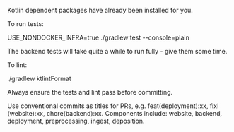 Kotlin dependent packages have already been installed for you.

To run tests:

USE_NONDOCKER_INFRA=true ./gradlew test --console=plain

The backend tests will take quite a while to run fully - give them some time.

To lint:

./gradlew ktlintFormat


Always ensure the tests and lint pass before committing.


Use conventional commits as titles for PRs, e.g. feat(deployment):xx, fix!(website):xx, chore(backend):xx.
Components include: website, backend, deployment, preprocessing, ingest, deposition.